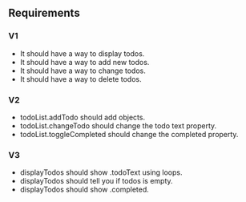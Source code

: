 ## Requirements 

### V1
- It should have a way to display todos.
- It should have a way to add new todos.
- It should have a way to change todos.
- It should have a way to delete todos.


### V2
- todoList.addTodo should add objects.
- todoList.changeTodo should change the todo text property.
- todoList.toggleCompleted should change the completed property.


### V3
- displayTodos should show .todoText using loops.
- displayTodos should tell you if todos is empty.
- displayTodos should show .completed.

